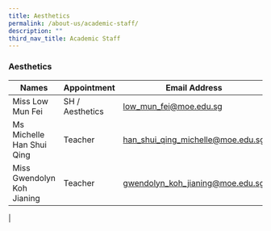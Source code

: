 ```yaml
---
title: Aesthetics
permalink: /about-us/academic-staff/
description: ""
third_nav_title: Academic Staff
---
```

### **Aesthetics**

| Names | Appointment |  Email Address |
|---|---|---|
| Miss Low Mun Fei | SH / Aesthetics | [low_mun_fei@moe.edu.sg](mailto:low_mun_fei@moe.edu.sg) |
| Ms Michelle Han Shui Qing | Teacher | [han_shui_qing_michelle@moe.edu.sg](mailto:han_shui_qing_michelle@moe.edu.sg) |
| Miss Gwendolyn Koh Jianing | Teacher | [gwendolyn_koh_jianing@moe.edu.sg](mailto:gwendolyn_koh_jianing@moe.edu.sg) |
|